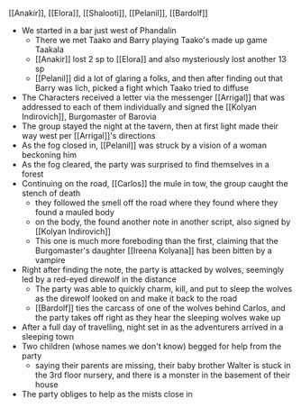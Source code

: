 [[Anakir]], [[Elora]], [[Shalooti]], [[Pelanil]], [[Bardolf]]

- We started in a bar just west of Phandalin
	- There we met Taako and Barry playing Taako's made up game Taakala
	- [[Anakir]] lost 2 sp to [[Elora]] and also mysteriously lost another 13 sp
	- [[Pelanil]] did a lot of glaring a folks, and then after finding out that Barry was lich, picked a fight which Taako tried to diffuse
- The Characters received a letter via the messenger [[Arrigal]] that was addressed to each of them individually and signed the [[Kolyan Indirovich]], Burgomaster of Barovia
- The group stayed the night at the tavern, then at first light made their way west per [[Arrigal]]'s directions
- As the fog closed in, [[Pelanil]] was struck by a vision of a woman beckoning him
- As the fog cleared, the party was surprised to find themselves in a forest
- Continuing on the road, [[Carlos]] the mule in tow, the group caught the stench of death
	- they followed the smell off the road where they found where they found a mauled body
	- on the body, the found another note in another script, also signed by [[Kolyan Indirovich]]
	- This one is much more foreboding than the first, claiming that the Burgomaster's daughter [[Ireena Kolyana]] has been bitten by a vampire
- Right after finding the note, the party is attacked by wolves, seemingly led by a red-eyed direwolf in the distance
	- The party was able to quickly charm, kill, and put to sleep the wolves as the direwolf looked on and make it back to the road
	- [[Bardolf]] ties the carcass of one of the wolves behind Carlos, and the party takes off right as they hear the sleeping wolves wake up 
- After a full day of travelling, night set in as the adventurers arrived in a sleeping town
- Two children (whose names we don't know) begged for help from the party
	- saying their parents are missing, their baby brother Walter is stuck in the 3rd floor nursery, and there is a monster in the basement of their house
- The party obliges to help as the mists close in
